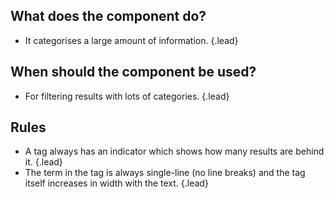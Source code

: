 ## What does the component do?
*   It categorises a large amount of information. {.lead}

## When should the component be used?
*   For filtering results with lots of categories. {.lead}

## Rules
*   A tag always has an indicator which shows how many results are behind it. {.lead}
*   The term in the tag is always single-line (no line breaks) and the tag itself increases in width with the text. {.lead}